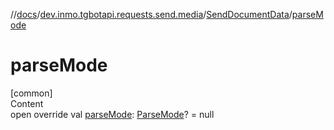 //[docs](../../../index.md)/[dev.inmo.tgbotapi.requests.send.media](../index.md)/[SendDocumentData](index.md)/[parseMode](parse-mode.md)



# parseMode  
[common]  
Content  
open override val [parseMode](parse-mode.md): [ParseMode](../../dev.inmo.tgbotapi.types.ParseMode/-parse-mode/index.md)? = null  



